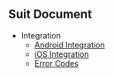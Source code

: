 ## Suit Document

* Integration
  * [Android Integration](./markdowns/integration-android.md)  
  * [iOS Integration](./markdowns/integration-ios.md)
  * [Error Codes](./markdowns/error-codes.md)